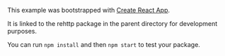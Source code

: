 This example was bootstrapped with [Create React App](https://github.com/facebook/create-react-app).

It is linked to the rehttp package in the parent directory for development purposes.

You can run `npm install` and then `npm start` to test your package.

